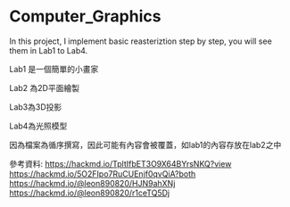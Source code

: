 # Computer_Graphics
In this project, I implement basic reasteriztion step by step, you will see them in Lab1 to Lab4.

Lab1 是一個簡單的小畫家

Lab2 為2D平面繪製

Lab3為3D投影

Lab4為光照模型

因為檔案為循序撰寫，因此可能有內容會被覆蓋，如lab1的內容存放在lab2之中

參考資料:
https://hackmd.io/TpltIfbET3O9X64BYrsNKQ?view
https://hackmd.io/5O2FIpo7RuCUEnjf0qvQiA?both
https://hackmd.io/@leon890820/HJN9ahXNj
https://hackmd.io/@leon890820/r1ceTQ5Dj
